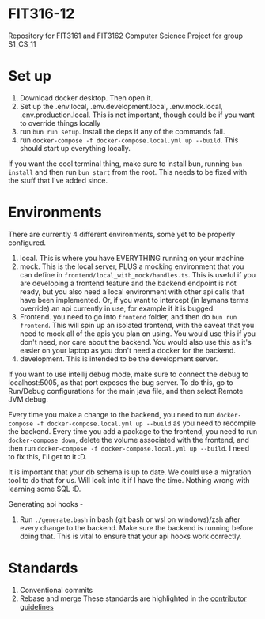 # FIT316-12
Repository for FIT3161 and FIT3162 Computer Science Project for group S1_CS_11

# Set up
1. Download docker desktop. Then open it.
2. Set up the .env.local, .env.development.local, .env.mock.local, .env.production.local. This is not important, though could be if you want to override things locally
3. run `bun run setup`. Install the deps if any of the commands fail.
4. run `docker-compose -f docker-compose.local.yml up --build`. This should start up everything locally.

If you want the cool terminal thing, make sure to install bun, running `bun install` and then run `bun start` from the root. This needs to be fixed with the stuff that I've added since.

# Environments
There are currently 4 different environments, some yet to be properly configured.
1. local. This is where you have EVERYTHING running on your machine
2. mock. This is the local server, PLUS a mocking environment that you can define in `frontend/local_with_mock/handles.ts`. This is useful if you are developing a frontend feature and the backend endpoint is not ready, but you also need a local environment with other api calls that have been implemented. Or, if you want to intercept (in laymans terms override) an api currently in use, for example if it is bugged.
3. Frontend. you need to go into `frontend` folder, and then do `bun run frontend`. This will spin up an isolated frontend, with the caveat that you need to mock all of the apis you plan on using. You would use this if you don't need, nor care about the backend. You would also use this as it's easier on your laptop as you don't need a docker for the backend.
4. development. This is intended to be the development server.

If you want to use intellij debug mode, make sure to connect the debug to localhost:5005, as that port exposes the bug server. To do this, go to Run/Debug configurations for the main java file, and then select Remote JVM debug.

Every time you make a change to the backend, you need to run `docker-compose -f docker-compose.local.yml up --build` as you need to recompile the backend.
Every time you add a package to the frontend, you need to run `docker-compose down`, delete the volume associated with the frontend, and then run `docker-compose -f docker-compose.local.yml up --build`. I need to fix this, I'll get to it :D.

It is important that your db schema is up to date. We could use a migration tool to do that for us. Will look into it if I have the time. Nothing wrong with learning some SQL :D.

Generating api hooks -
1. Run `./generate.bash` in bash (git bash or wsl on windows)/zsh after every change to the backend. Make sure the backend is running before doing that. This is vital to ensure that your api hooks work correctly.

# Standards
1. Conventional commits
2. Rebase and merge
These standards are highlighted in the [contributor guidelines]([url](https://avian-annotator.atlassian.net/wiki/x/AgD6))
